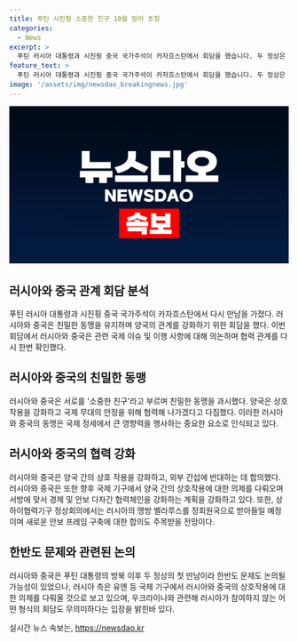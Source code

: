 ```yaml
---
title: 푸틴 시진핑 소중한 친구 10월 방러 초청
categories:
  - News
excerpt: >
  푸틴 러시아 대통령과 시진핑 중국 국가주석이 카자흐스탄에서 회담을 했습니다. 두 정상은 서로를 소중한 친구로 부르며 친밀한 모습을 보였고, 푸틴 대통령은 양국 관계를 역대 최고 수준이라고 언급했습니다. 시 주석은 지속적인 협력을 강조하고 외부 간섭에 반대한다는 입장을 내비쳤습니다. 푸틴 대통령은 브릭스 정상회의에서 시 주석과 다시 만나기를 기대하며, 상하이협력기구 정상회의에서 새로운 안보 프레임에 대한 합의도 주목받을 것으로 전망됩니다.
feature_text: >
  푸틴 러시아 대통령과 시진핑 중국 국가주석이 카자흐스탄에서 회담을 했습니다. 두 정상은 서로를 소중한 친구로 부르며 친밀한 모습을 보였고, 푸틴 대통령은 양국 관계를 역대 최고 수준이라고 언급했습니다. 시 주석은 지속적인 협력을 강조하고 외부 간섭에 반대한다는 입장을 내비쳤습니다. 푸틴 대통령은 브릭스 정상회의에서 시 주석과 다시 만나기를 기대하며, 상하이협력기구 정상회의에서 새로운 안보 프레임에 대한 합의도 주목받을 것으로 전망됩니다.
image: '/assets/img/newsdao_breakingnews.jpg'
---
```


<p><img src="/assets/img/newsdao_breakingnews.jpg" alt="firstkoreanews 속보" /></p>

<h2 data-ke-size="size26">러시아와 중국 관계 회담 분석</h2>

<p data-ke-size="size16">푸틴 러시아 대통령과 시진핑 중국 국가주석이 카자흐스탄에서 다시 만남을 가졌다. 러시아와 중국은 친밀한 동맹을 유지하며 양국의 관계를 강화하기 위한 회담을 했다. 이번 회담에서 러시아와 중국은 관련 국제 이슈 및 이행 사항에 대해 의논하며 협력 관계를 다시 한번 확인했다.</p>

<h2 data-ke-size="size24">러시아와 중국의 친밀한 동맹</h2>

<p data-ke-size="size16">러시아와 중국은 서로를 '소중한 친구'라고 부르며 친밀한 동맹을 과시했다. 양국은 상호 작용을 강화하고 국제 무대의 안정을 위해 협력해 나가겠다고 다짐했다. 이러한 러시아와 중국의 동맹은 국제 정세에서 큰 영향력을 행사하는 중요한 요소로 인식되고 있다.</p>

<h2 data-ke-size="size24">러시아와 중국의 협력 강화</h2>

<p data-ke-size="size16">러시아와 중국은 양국 간의 상호 작용을 강화하고, 외부 간섭에 반대하는 데 합의했다. 러시아와 중국은 또한 향후 국제 기구에서 양국 간의 상호작용에 대한 의제를 다뤄오며 서방에 맞서 경제 및 안보 다자간 협력체인을 강화하는 계획을 강화하고 있다. 또한, 상하이협력기구 정상회의에서는 러시아의 맹방 벨라루스를 정회원국으로 받아들일 예정이며 새로운 안보 프레임 구축에 대한 합의도 주목받을 전망이다.</p>

<h2 data-ke-size="size24">한반도 문제와 관련된 논의</h2>

<p data-ke-size="size16">러시아와 중국은 푸틴 대통령의 방북 이후 두 정상의 첫 만남이라 한반도 문제도 논의될 가능성이 있었으나, 러시아 측은 유엔 등 국제 기구에서 러시아와 중국의 상호작용에 대한 의제를 다뤄올 것으로 보고 있으며, 우크라이나와 관련해 러시아가 참여하지 않는 어떤 형식의 회담도 무의미하다는 입장을 밝힌바 있다.</p>
실시간 뉴스 속보는, <a href="https://newsdao.kr" rel="dofollow">https://newsdao.kr</a>


